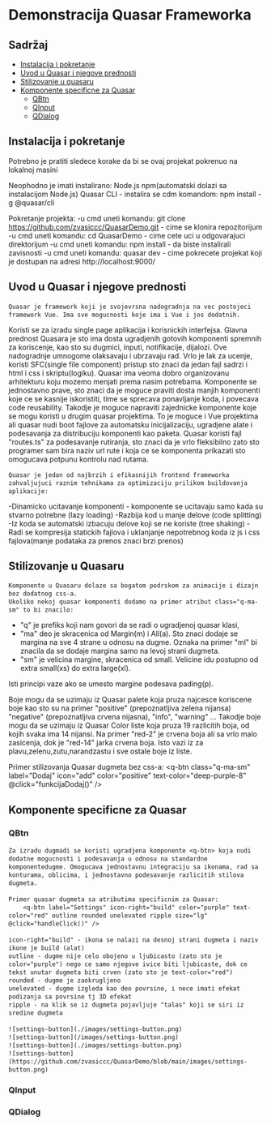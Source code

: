 # Demonstracija Quasar Frameworka

## Sadržaj
- [Instalacija i pokretanje](#instalacija-i-pokretanje)
- [Uvod u Quasar i njegove prednosti](#uvod-u-quasar-i-njegove-prednosti)
- [Stilizovanje u quasaru](#stilizovanje-u-quasaru)
- [Komponente specificne za Quasar](#komponente-specificne-za-quasar)
  - [QBtn](#qbtn)
  - [QInput](#qinput)
  - [QDialog](#qdialog)



## Instalacija i pokretanje
Potrebno je pratiti sledece korake da bi se ovaj projekat pokrenuo na lokalnoj masini

Neophodno je imati instalirano: 
Node.js
npm(automatski dolazi sa instalacijom Node.js)
Quasar CLI - instalira se cdm komandom: npm install -g @quasar/cli

Pokretanje projekta:
-u cmd uneti komandu: git clone https://github.com/zvasiccc/QuasarDemo.git  - cime se klonira repozitorijum 
-u cmd uneti komandu: cd QuasarDemo - cime cete uci u odgovarajuci direktorijum
-u cmd uneti komandu: npm install - da biste instalirali zavisnosti
-u cmd uneti komandu: quasar dev - cime pokrecete projekat koji je dostupan na adresi http://localhost:9000/

## Uvod u Quasar i njegove prednosti
    Quasar je framework koji je svojevrsna nadogradnja na vec postojeci framework Vue. Ima sve mogucnosti koje ima i Vue i jos dodatnih.
Koristi se za izradu single page aplikacija i korisnickih interfejsa.
    Glavna prednost Quasara je sto ima dosta ugradjenih gotovih komponenti spremnih za koriscenje, kao sto su dugmici, inputi, notifikacije,
dijalozi. Ove nadogradnje umnogome olaksavaju i ubrzavaju rad.
    Vrlo je lak za ucenje, koristi SFC(single file component) pristup sto znaci da jedan fajl sadrzi i html i css i skriptu(logiku).
Quasar ima veoma dobro organizovanu arhitekturu koju mozemo menjati prema nasim potrebama.
Komponente se jednostavno prave, sto znaci da je moguce praviti dosta manjih komponenti koje ce se kasnije iskoristiti, time se sprecava ponavljanje koda, i povecava code reusability.
Takodje je moguce napraviti zajednicke komponente koje se mogu koristi u drugim quasar projektima. To je moguce i Vue projektima ali quasar nudi boot fajlove za automatsku inicijalizaciju, ugradjene alate i podesavanja za distribuciju komponenti kao paketa.
Quasar koristi fajl "routes.ts" za podesavanje rutiranja, sto znaci da je vrlo fleksibilno zato sto programer sam bira naziv url rute i koja ce se komponenta prikazati sto omogucava potpunu kontrolu nad rutama. 

    Quasar je jedan od najbrzih i efikasnijih frontend frameworka zahvaljujuci raznim tehnikama za optimizaciju prilikom buildovanja aplikacije:
-Dinamicko ucitavanje komponenti - komponente se ucitavaju samo kada su stvarno potrebne (lazy loading)
-Razbija kod u manje delove (code splitting)
-Iz koda se automatski izbacuju delove koji se ne koriste (tree shaking)
-Radi se kompresija statickih fajlova i uklanjanje nepotrebnog koda iz js i css fajlova(manje podataka za prenos znaci brzi prenos)

## Stilizovanje u Quasaru
    Komponente u Quasaru dolaze sa bogatom podrskom za animacije i dizajn bez dodatnog css-a.
    Ukoliko nekoj quasar komponenti dodamo na primer atribut class="q-ma-sm" to bi znacilo:
- "q" je prefiks koji nam govori da se radi o ugradjenoj quasar klasi,
- "ma" deo je skracenica od Margin(m) i All(a). Sto znaci dodaje se margina na sve 4 strane u odnosu na dugme. Oznaka na primer "ml" bi znacila da se dodaje margina samo na levoj strani dugmeta. 
- "sm" je velicina margine, skracenica od small. Velicine idu postupno od extra small(xs) do extra large(xl). 

Isti principi vaze ako se umesto margine podesava pading(p).

Boje mogu da se uzimaju iz Quasar palete koja pruza najcesce koriscene boje kao sto su na primer "positive" (prepoznatljiva zelena nijansa) 
"negative" (prepoznatljiva crvena nijasna), "info", "warning" ... 
Takodje boje mogu da se uzimaju iz Quasar Color liste koja pruza 19 razlicitih boja, od kojih svaka ima 14 nijansi. 
Na primer "red-2" je crvena boja ali sa vrlo malo zasicenja, dok je "red-14" jarka crvena boja. Isto vazi iz za plavu,zelenu,zutu,narandzastu i sve ostale boje iz liste.

Primer stilizovanja Quasar dugmeta bez css-a:
        <q-btn class="q-ma-sm" label="Dodaj" icon="add" color="positive" text-color="deep-purple-8" @click="funkcijaDodaj()" />

## Komponente specificne za Quasar

### QBtn

    Za izradu dugmadi se koristi ugradjena komponente <q-btn> koja nudi dodatne mogucnosti i podesavanja u odnosu na standardne komponentedugme. Omogucava jednostavnu integraciju sa ikonama, rad sa konturama, oblicima, i jednostavno podesavanje razlicitih stilova dugmeta.              

    Primer quasar dugmeta sa atributima specificnim za Quasar: 
        <q-btn label="Settings" icon-right="build" color="purple" text-color="red" outline rounded unelevated ripple size="lg" @click="handleClick()" />

    icon-right="build" - ikona se nalazi na desnoj strani dugmeta i naziv ikone je build (alat)
    outline - dugme nije celo obojeno u ljubicasto (zato sto je color="purple") nego ce samo njegove ivice biti ljubicaste, dok ce tekst unutar dugmeta biti crven (zato sto je text-color="red") 
    rounded - dugme je zaokrugljeno 
    unelevated - dugme izgleda kao deo povrsine, i nece imati efekat podizanja sa povrsine tj 3D efekat
    ripple - na klik se iz dugmeta pojavljuje "talas" koji se siri iz sredine dugmeta

    ![settings-button](./images/settings-button.png)
    ![settings-button](/images/settings-button.png)
    ![settings-button](./images/settings-button.png)
    ![settings-button](https://github.com/zvasiccc/QuasarDemo/blob/main/images/settings-button.png)

### QInput

### QDialog

